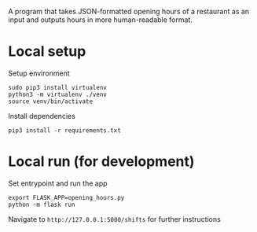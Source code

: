 A program that takes JSON-formatted opening hours of a restaurant as an input and outputs hours in more human-readable
format.

# Local setup

Setup environment

```
sudo pip3 install virtualenv
python3 -m virtualenv ./venv
source venv/bin/activate
```

Install dependencies

```
pip3 install -r requirements.txt
```

# Local run (for development)

Set entrypoint and run the app

```
export FLASK_APP=opening_hours.py
python -m flask run
```

Navigate to `http://127.0.0.1:5000/shifts` for further instructions
